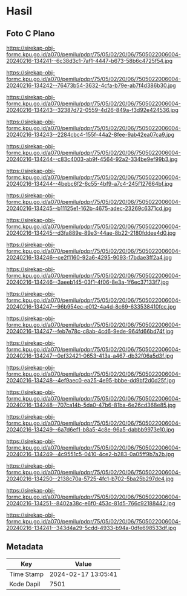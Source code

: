 # Hasil

## Foto C Plano

https://sirekap-obj-formc.kpu.go.id/a070/pemilu/pdpr/75/05/02/20/06/7505022006004-20240216-134241--6c38d3c1-7af1-4447-b673-58b6c4725f54.jpg

https://sirekap-obj-formc.kpu.go.id/a070/pemilu/pdpr/75/05/02/20/06/7505022006004-20240216-134242--76473b54-3632-4cfa-b79e-ab7f4d386b30.jpg

https://sirekap-obj-formc.kpu.go.id/a070/pemilu/pdpr/75/05/02/20/06/7505022006004-20240216-134243--32387d72-0559-4d26-849a-f3d92e424536.jpg

https://sirekap-obj-formc.kpu.go.id/a070/pemilu/pdpr/75/05/02/20/06/7505022006004-20240216-134243--2284cbc4-155f-44a2-8fee-9ab42ea07ca9.jpg

https://sirekap-obj-formc.kpu.go.id/a070/pemilu/pdpr/75/05/02/20/06/7505022006004-20240216-134244--c83c4003-ab9f-4564-92a2-334be9ef99b3.jpg

https://sirekap-obj-formc.kpu.go.id/a070/pemilu/pdpr/75/05/02/20/06/7505022006004-20240216-134244--4bebc6f2-6c55-4bf9-a7c4-245f127664bf.jpg

https://sirekap-obj-formc.kpu.go.id/a070/pemilu/pdpr/75/05/02/20/06/7505022006004-20240216-134245--b11125e1-162b-4675-adec-23269c6371cd.jpg

https://sirekap-obj-formc.kpu.go.id/a070/pemilu/pdpr/75/05/02/20/06/7505022006004-20240216-134245--d3fa889e-89e3-44ae-8b22-2180fddee4d0.jpg

https://sirekap-obj-formc.kpu.go.id/a070/pemilu/pdpr/75/05/02/20/06/7505022006004-20240216-134246--ce2f1160-92a6-4295-9093-f7bdae3ff2a4.jpg

https://sirekap-obj-formc.kpu.go.id/a070/pemilu/pdpr/75/05/02/20/06/7505022006004-20240216-134246--3aeeb145-03f1-4f06-8e3a-1f6ec37133f7.jpg

https://sirekap-obj-formc.kpu.go.id/a070/pemilu/pdpr/75/05/02/20/06/7505022006004-20240216-134247--96b954ec-e012-4a4d-8c69-633538410fcc.jpg

https://sirekap-obj-formc.kpu.go.id/a070/pemilu/pdpr/75/05/02/20/06/7505022006004-20240216-134247--feb7e78c-c8ab-4cd6-9ede-964fd66bd74f.jpg

https://sirekap-obj-formc.kpu.go.id/a070/pemilu/pdpr/75/05/02/20/06/7505022006004-20240216-134247--0ef32421-0653-413a-a467-db32f06a5d3f.jpg

https://sirekap-obj-formc.kpu.go.id/a070/pemilu/pdpr/75/05/02/20/06/7505022006004-20240216-134248--4ef9aec0-ea25-4e95-bbbe-dd9bf2d0d25f.jpg

https://sirekap-obj-formc.kpu.go.id/a070/pemilu/pdpr/75/05/02/20/06/7505022006004-20240216-134248--707ca14b-5da0-47b6-81ba-6e26cd368e85.jpg

https://sirekap-obj-formc.kpu.go.id/a070/pemilu/pdpr/75/05/02/20/06/7505022006004-20240216-134249--6a7d6ef1-b8a5-4c8e-96a5-dabbb9973e10.jpg

https://sirekap-obj-formc.kpu.go.id/a070/pemilu/pdpr/75/05/02/20/06/7505022006004-20240216-134249--4c9551c5-0410-4ce2-b283-0a05ff9b7a2b.jpg

https://sirekap-obj-formc.kpu.go.id/a070/pemilu/pdpr/75/05/02/20/06/7505022006004-20240216-134250--2138c70a-5725-4fc1-b702-5ba25b297de4.jpg

https://sirekap-obj-formc.kpu.go.id/a070/pemilu/pdpr/75/05/02/20/06/7505022006004-20240216-134251--8402a38c-e6f0-453c-81d5-766c92188442.jpg

https://sirekap-obj-formc.kpu.go.id/a070/pemilu/pdpr/75/05/02/20/06/7505022006004-20240216-134241--343d4a29-5cdd-4933-b94a-0dfe698533df.jpg


## Metadata

| Key        | Value               |
| ---------- | ------------------- |
| Time Stamp | 2024-02-17 13:05:41 |
| Kode Dapil | 7501                |



